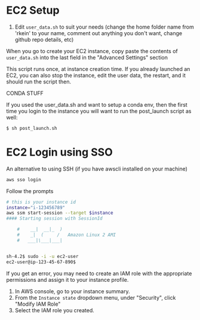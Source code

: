 # EC2 Setup

1. Edit `user_data.sh` to suit your needs (change the home folder name from 'rkein' to your name, comment out anything you don't want, change github repo details, etc)

When you go to create your EC2 instance, copy paste the contents of `user_data.sh` into the last field in the "Advanced Settings" section

This script runs once, at instance creation time. If you already launched an EC2, you can also stop the instance, edit the user data, the restart, and it should run the script then.

CONDA STUFF

If you used the user_data.sh and want to setup a conda env, then the first time you login to the instance you will want to run the post_launch script as well:

```bash
$ sh post_launch.sh
```

# EC2 Login using SSO

An alternative to using SSH (if you have awscli installed on your machine)

```bash
aws sso login
```

Follow the prompts

```bash
# this is your instance id
instance="i-123456789"
aws ssm start-session --target $instance
#### Starting session with SessionId

    #    __|  __|_  )
    #    _|  (     /   Amazon Linux 2 AMI
    #   ___|\___|___|


sh-4.2$ sudo -i -u ec2-user
ec2-user@ip-123-45-67-890$
```

If you get an error, you may need to create an IAM role with the appropriate permissions and assign it to your instance profile.

1. In AWS console, go to your instance summary. 
2. From the `Instance state` dropdown menu, under "Security", click "Modify IAM Role"
3. Select the IAM role you created.
